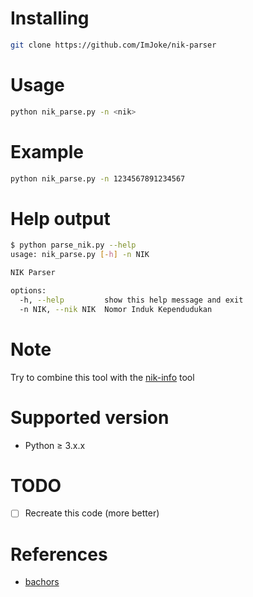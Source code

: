 # Installing
```sh
git clone https://github.com/ImJoke/nik-parser
```
# Usage
```sh
python nik_parse.py -n <nik>
```
# Example
```sh
python nik_parse.py -n 1234567891234567
```
# Help output
```sh
$ python parse_nik.py --help
usage: nik_parse.py [-h] -n NIK

NIK Parser

options:
  -h, --help         show this help message and exit
  -n NIK, --nik NIK  Nomor Induk Kependudukan
 ```
# Note
Try to combine this tool with the [nik-info](https://github.com/ImJoke/nik-info "nik-info") tool
# Supported version
 - Python ≥ 3.x.x
# TODO
- [ ] Recreate this code (more better)
# References
- [bachors](https://github.com/bachors/nik_parse.js "Modified from bachors")
